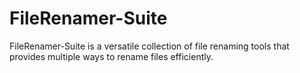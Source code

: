 # FileRenamer-Suite
FileRenamer-Suite is a versatile collection of file renaming tools that provides multiple ways to rename files efficiently. 
